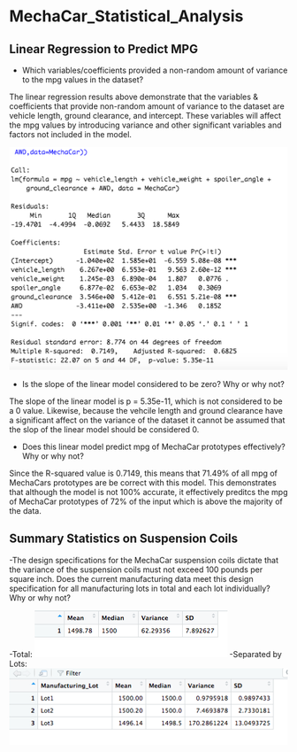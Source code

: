 # MechaCar_Statistical_Analysis

## Linear Regression to Predict MPG
- Which variables/coefficients provided a non-random amount of variance to the mpg values in the dataset?

The linear regression results above demonstrate that the variables & coefficients that provide non-random amount of variance to the dataset are vehicle length, ground clearance, and intercept. These variables will affect the mpg values by introducing variance and other significant variables and factors not included in the model.

![alt_text](https://github.com/NassimNatA/MechaCar_Statistical_Analysis/blob/main/D1.png)

 - Is the slope of the linear model considered to be zero? Why or why not?
 
 The slope of the linear model is p = 5.35e-11, which is not considered to be a 0 value. Likewise, because the vehcile length and ground clearance have a significant affect on the variance of the dataset it cannot be assumed that the slop of the linear model should be considered 0. 
 
 - Does this linear model predict mpg of MechaCar prototypes effectively? Why or why not?
 
 Since the R-squared value is 0.7149, this means that 71.49% of all mpg of MechaCars prototypes are be correct with this model. This demonstrates that although the model is not 100% accurate, it effectively preditcs the mpg of MechaCar prototypes of 72% of the input which is above the majority of the data. 
 
 ## Summary Statistics on Suspension Coils
 -The design specifications for the MechaCar suspension coils dictate that the variance of the suspension coils must not exceed 100 pounds per square inch. Does the current manufacturing data meet this design specification for all manufacturing lots in total and each lot individually? Why or why not?
 
 -Total:
 ![alt_text](https://github.com/NassimNatA/MechaCar_Statistical_Analysis/blob/main/D2_2.png)
 -Separated by Lots: 
 ![alt_text](https://github.com/NassimNatA/MechaCar_Statistical_Analysis/blob/main/D2.png)
